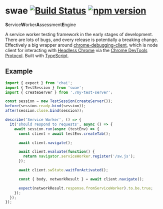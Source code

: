 # swae [![Build Status](https://api.travis-ci.org/asakusuma/swae.svg?branch=master)](https://travis-ci.org/asakusuma/swae) [![npm version](https://badge.fury.io/js/swae.svg)](https://www.npmjs.com/package/swae)
**S**ervice**W**orker**A**ssessment**E**ngine

A service worker testing framework in the early stages of development. There are lots of bugs, and every release is potentially a breaking change. Effectively a big wrapper around [chrome-debugging-client](https://github.com/devtrace/chrome-debugging-client), which is node client for interacting with [Headless Chrome](https://developers.google.com/web/updates/2017/04/headless-chrome) via the [Chrome DevTools Protocol](https://chromedevtools.github.io/devtools-protocol/). Built with [TypeScript](https://www.typescriptlang.org/).

## Example

```TypeScript
import { expect } from 'chai';
import { TestSession } from 'swae';
import { createServer } from './my-test-server';

const session = new TestSession(createServer());
before(session.ready.bind(session));
after(session.close.bind(session));

describe('Service Worker', () => {
  it('should respond to requests', async () => {
    await session.run(async (testEnv) => {
      const client = await testEnv.createTab();

      await client.navigate();

      await client.evaluate(function() {
        return navigator.serviceWorker.register('/sw.js');
      });

      await client.swState.waitForActivated();

      const { body, networkResult } = await client.navigate();

      expect(networkResult.response.fromServiceWorker).to.be.true;
    });
  });
});
```